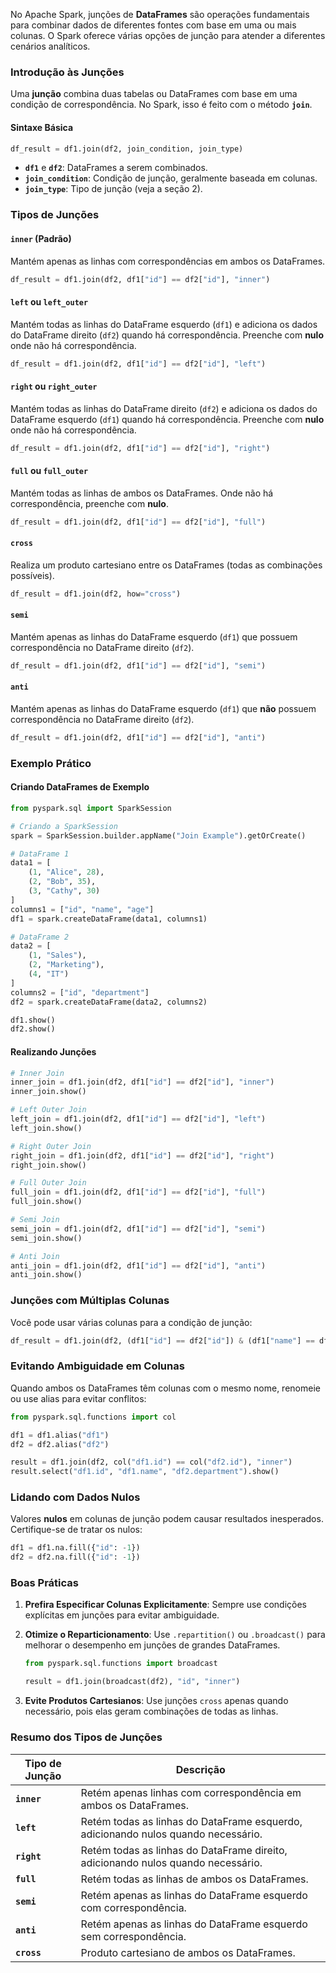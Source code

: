 
No Apache Spark, junções de **DataFrames** são operações fundamentais para combinar dados de diferentes fontes com base em uma ou mais colunas. O Spark oferece várias opções de junção para atender a diferentes cenários analíticos.

### **Introdução às Junções**

Uma **junção** combina duas tabelas ou DataFrames com base em uma condição de correspondência. No Spark, isso é feito com o método **`join`**.

#### **Sintaxe Básica**

```python
df_result = df1.join(df2, join_condition, join_type)
```

- **`df1`** e **`df2`**: DataFrames a serem combinados.
- **`join_condition`**: Condição de junção, geralmente baseada em colunas.
- **`join_type`**: Tipo de junção (veja a seção 2).

### **Tipos de Junções**

#### **`inner` (Padrão)**

Mantém apenas as linhas com correspondências em ambos os DataFrames.

```python
df_result = df1.join(df2, df1["id"] == df2["id"], "inner")
```

#### **`left` ou `left_outer`**

Mantém todas as linhas do DataFrame esquerdo (`df1`) e adiciona os dados do DataFrame direito (`df2`) quando há correspondência. Preenche com **nulo** onde não há correspondência.

```python
df_result = df1.join(df2, df1["id"] == df2["id"], "left")
```

#### **`right` ou `right_outer`**

Mantém todas as linhas do DataFrame direito (`df2`) e adiciona os dados do DataFrame esquerdo (`df1`) quando há correspondência. Preenche com **nulo** onde não há correspondência.

```python
df_result = df1.join(df2, df1["id"] == df2["id"], "right")
```

#### **`full` ou `full_outer`**

Mantém todas as linhas de ambos os DataFrames. Onde não há correspondência, preenche com **nulo**.

```python
df_result = df1.join(df2, df1["id"] == df2["id"], "full")
```

#### **`cross`**

Realiza um produto cartesiano entre os DataFrames (todas as combinações possíveis).

```python
df_result = df1.join(df2, how="cross")
```

#### **`semi`**

Mantém apenas as linhas do DataFrame esquerdo (`df1`) que possuem correspondência no DataFrame direito (`df2`).

```python
df_result = df1.join(df2, df1["id"] == df2["id"], "semi")
```

#### **`anti`**

Mantém apenas as linhas do DataFrame esquerdo (`df1`) que **não** possuem correspondência no DataFrame direito (`df2`).

```python
df_result = df1.join(df2, df1["id"] == df2["id"], "anti")
```


### **Exemplo Prático**

#### **Criando DataFrames de Exemplo**

```python
from pyspark.sql import SparkSession

# Criando a SparkSession
spark = SparkSession.builder.appName("Join Example").getOrCreate()

# DataFrame 1
data1 = [
    (1, "Alice", 28),
    (2, "Bob", 35),
    (3, "Cathy", 30)
]
columns1 = ["id", "name", "age"]
df1 = spark.createDataFrame(data1, columns1)

# DataFrame 2
data2 = [
    (1, "Sales"),
    (2, "Marketing"),
    (4, "IT")
]
columns2 = ["id", "department"]
df2 = spark.createDataFrame(data2, columns2)

df1.show()
df2.show()
```
#### **Realizando Junções**

```python
# Inner Join
inner_join = df1.join(df2, df1["id"] == df2["id"], "inner")
inner_join.show()

# Left Outer Join
left_join = df1.join(df2, df1["id"] == df2["id"], "left")
left_join.show()

# Right Outer Join
right_join = df1.join(df2, df1["id"] == df2["id"], "right")
right_join.show()

# Full Outer Join
full_join = df1.join(df2, df1["id"] == df2["id"], "full")
full_join.show()

# Semi Join
semi_join = df1.join(df2, df1["id"] == df2["id"], "semi")
semi_join.show()

# Anti Join
anti_join = df1.join(df2, df1["id"] == df2["id"], "anti")
anti_join.show()
```

### **Junções com Múltiplas Colunas**

Você pode usar várias colunas para a condição de junção:

```python
df_result = df1.join(df2, (df1["id"] == df2["id"]) & (df1["name"] == df2["name"]), "inner")
```


### **Evitando Ambiguidade em Colunas**

Quando ambos os DataFrames têm colunas com o mesmo nome, renomeie ou use alias para evitar conflitos:

```python
from pyspark.sql.functions import col

df1 = df1.alias("df1")
df2 = df2.alias("df2")

result = df1.join(df2, col("df1.id") == col("df2.id"), "inner")
result.select("df1.id", "df1.name", "df2.department").show()
```

### **Lidando com Dados Nulos**

Valores **nulos** em colunas de junção podem causar resultados inesperados. Certifique-se de tratar os nulos:

```python
df1 = df1.na.fill({"id": -1})
df2 = df2.na.fill({"id": -1})
```


### **Boas Práticas**

1. **Prefira Especificar Colunas Explicitamente**: Sempre use condições explícitas em junções para evitar ambiguidade.
2. **Otimize o Reparticionamento**: Use `.repartition()` ou `.broadcast()` para melhorar o desempenho em junções de grandes DataFrames.
    
    ```python
    from pyspark.sql.functions import broadcast
    
    result = df1.join(broadcast(df2), "id", "inner")
    ```
    
3. **Evite Produtos Cartesianos**: Use junções `cross` apenas quando necessário, pois elas geram combinações de todas as linhas.

### **Resumo dos Tipos de Junções**

| **Tipo de Junção** | **Descrição**                                                                     |
| ------------------ | --------------------------------------------------------------------------------- |
| **`inner`**        | Retém apenas linhas com correspondência em ambos os DataFrames.                   |
| **`left`**         | Retém todas as linhas do DataFrame esquerdo, adicionando nulos quando necessário. |
| **`right`**        | Retém todas as linhas do DataFrame direito, adicionando nulos quando necessário.  |
| **`full`**         | Retém todas as linhas de ambos os DataFrames.                                     |
| **`semi`**         | Retém apenas as linhas do DataFrame esquerdo com correspondência.                 |
| **`anti`**         | Retém apenas as linhas do DataFrame esquerdo sem correspondência.                 |
| **`cross`**        | Produto cartesiano de ambos os DataFrames.                                        |
